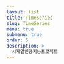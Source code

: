 ```yaml
---
layout: list
title: TimeSeries
slug: TimeSeries
menu: true
submenu: true
order: 5
description: >
  시계열인공지능프로젝트
---
```

